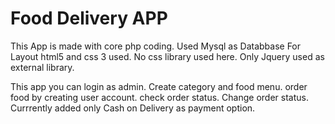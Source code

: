 # Food Delivery APP
This App is made  with core php coding.
Used Mysql as Databbase
For Layout  html5 and  css 3  used. No  css library used here.
Only  Jquery used as external library.

This app you can login as admin. Create  category and food menu.
order  food by  creating  user  account.  check  order  status.
Change order status.  Currrently added  only Cash  on  Delivery  as  payment option.
